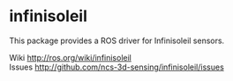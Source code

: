 infinisoleil
=================================================================

This package provides a ROS driver for Infinisoleil sensors.

Wiki http://ros.org/wiki/infinisoleil  
Issues http://github.com/ncs-3d-sensing/infinisoleil/issues
